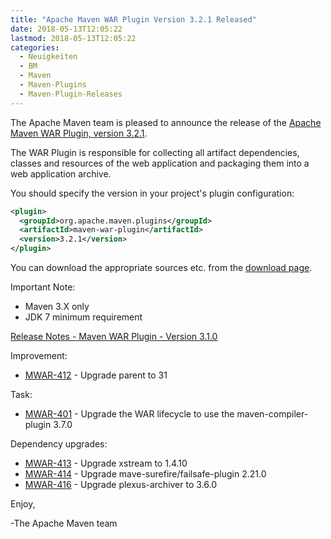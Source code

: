 ```yaml
---
title: "Apache Maven WAR Plugin Version 3.2.1 Released"
date: 2018-05-13T12:05:22
lastmod: 2018-05-13T12:05:22
categories:
  - Neuigkeiten
  - BM
  - Maven
  - Maven-Plugins
  - Maven-Plugin-Releases
---
```

The Apache Maven team is pleased to announce the release of the 
[Apache Maven WAR Plugin, version 3.2.1](https://maven.apache.org/plugins/maven-war-plugin/).

The WAR Plugin is responsible for collecting all artifact dependencies, classes
and resources of the web application and packaging them into a web application
archive.

You should specify the version in your project's plugin configuration:

```xml
<plugin>
  <groupId>org.apache.maven.plugins</groupId>
  <artifactId>maven-war-plugin</artifactId>
  <version>3.2.1</version>
</plugin>
```

You can download the appropriate sources etc. from the [download page][download].

Important Note: 

 * Maven 3.X only
 * JDK 7 minimum requirement


<!-- more -->

[Release Notes - Maven WAR Plugin - Version 3.1.0](https://issues.apache.org/jira/secure/ReleaseNote.jspa?projectId=12318121&version=12341729)

Improvement:

 * [MWAR-412](https://issues.apache.org/jira/browse/MWAR-412) - Upgrade parent to 31

Task:

 * [MWAR-401](https://issues.apache.org/jira/browse/MWAR-401) - Upgrade the WAR lifecycle to use the maven-compiler-plugin 3.7.0

Dependency upgrades:

 * [MWAR-413](https://issues.apache.org/jira/browse/MWAR-413) - Upgrade xstream to 1.4.10
 * [MWAR-414](https://issues.apache.org/jira/browse/MWAR-414) - Upgrade mave-surefire/failsafe-plugin 2.21.0
 * [MWAR-416](https://issues.apache.org/jira/browse/MWAR-416) - Upgrade plexus-archiver to 3.6.0


Enjoy,

-The Apache Maven team

[download]: https://maven.apache.org/plugins/maven-war-plugin/download.cgi

